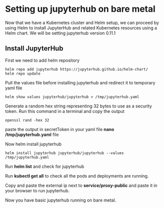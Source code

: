 # Setting up jupyterhub on bare metal
Now that we have a Kubernetes cluster and Helm setup, we can proceed by using Helm to install JupyterHub and related Kubernetes resources using a Helm chart.
We will be setting jupyterhub version 0.11.1
## Install JupyterHub
First we need to add helm repository
```
helm repo add jupyterhub https://jupyterhub.github.io/helm-chart/
helm repo update
```
Pull the values file before installing jupyterhub and redirect it to temporary yaml file
```
helm show values jupyterhub/jupyterhub > /tmp/jupyterhub.yaml
```
Generate a random hex string representing 32 bytes to use as a security token. Run this command in a terminal and copy the output
```
openssl rand -hex 32
```
paste the output in secretToken in your yaml file **nano /tmp/jupyterhub.yaml** file

Now helm install jupyterhub
```
helm install jupyterhub jupyterhub/jupyterhub --values /tmp/jupyterhub.yaml
```

Run **helm list** and check for jupyterhub

Run **kubectl get all** to check all the pods and deployments are running.

Copy and paste the external ip next to **service/proxy-public** and paste it in your browser to run jupyterhub.

Now you have basic jupyterhub running on bare metal.


